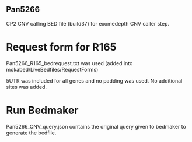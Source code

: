 ## Pan5266

CP2 CNV calling BED file (build37) for exomedepth CNV caller step.

# Request form for R165
Pan5266_R165_bedrequest.txt was used  (added into mokabed/LiveBedfiles/RequestForms)

5UTR was included for all genes and no padding was used. No additional sites was added.

# Run Bedmaker
Pan5266_CNV_query.json contains the original query given to bedmaker to generate the bedfile.

